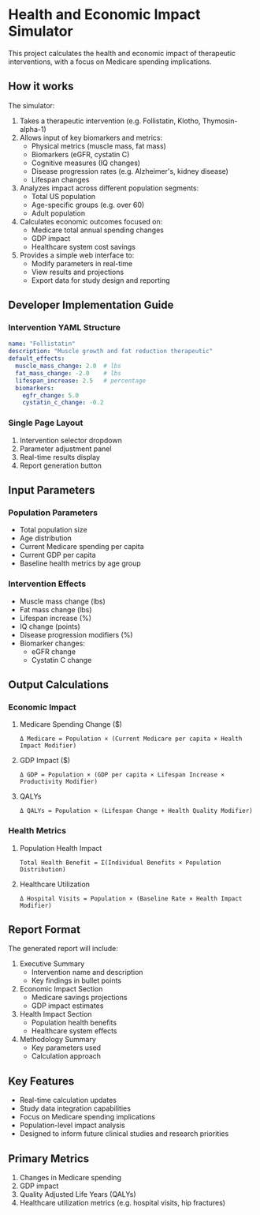 # Health and Economic Impact Simulator

This project calculates the health and economic impact of therapeutic interventions, with a focus on Medicare spending implications.

## How it works

The simulator:
1. Takes a therapeutic intervention (e.g. Follistatin, Klotho, Thymosin-alpha-1)
2. Allows input of key biomarkers and metrics:
   - Physical metrics (muscle mass, fat mass)
   - Biomarkers (eGFR, cystatin C)
   - Cognitive measures (IQ changes)
   - Disease progression rates (e.g. Alzheimer's, kidney disease)
   - Lifespan changes
3. Analyzes impact across different population segments:
   - Total US population
   - Age-specific groups (e.g. over 60)
   - Adult population
4. Calculates economic outcomes focused on:
   - Medicare total annual spending changes
   - GDP impact
   - Healthcare system cost savings
5. Provides a simple web interface to:
   - Modify parameters in real-time
   - View results and projections
   - Export data for study design and reporting

## Developer Implementation Guide


### Intervention YAML Structure
```yaml
name: "Follistatin"
description: "Muscle growth and fat reduction therapeutic"
default_effects:
  muscle_mass_change: 2.0  # lbs
  fat_mass_change: -2.0    # lbs
  lifespan_increase: 2.5   # percentage
  biomarkers:
    egfr_change: 5.0
    cystatin_c_change: -0.2
```

### Single Page Layout
1. Intervention selector dropdown
2. Parameter adjustment panel
3. Real-time results display
4. Report generation button

## Input Parameters

### Population Parameters
- Total population size
- Age distribution
- Current Medicare spending per capita
- Current GDP per capita
- Baseline health metrics by age group

### Intervention Effects
- Muscle mass change (lbs)
- Fat mass change (lbs)
- Lifespan increase (%)
- IQ change (points)
- Disease progression modifiers (%)
- Biomarker changes:
  - eGFR change
  - Cystatin C change

## Output Calculations

### Economic Impact
1. Medicare Spending Change ($)
   ```
   Δ Medicare = Population × (Current Medicare per capita × Health Impact Modifier)
   ```

2. GDP Impact ($)
   ```
   Δ GDP = Population × (GDP per capita × Lifespan Increase × Productivity Modifier)
   ```

3. QALYs
   ```
   Δ QALYs = Population × (Lifespan Change + Health Quality Modifier)
   ```

### Health Metrics
1. Population Health Impact
   ```
   Total Health Benefit = Σ(Individual Benefits × Population Distribution)
   ```

2. Healthcare Utilization
   ```
   Δ Hospital Visits = Population × (Baseline Rate × Health Impact Modifier)
   ```

## Report Format

The generated report will include:
1. Executive Summary
   - Intervention name and description
   - Key findings in bullet points
2. Economic Impact Section
   - Medicare savings projections
   - GDP impact estimates
3. Health Impact Section
   - Population health benefits
   - Healthcare system effects
4. Methodology Summary
   - Key parameters used
   - Calculation approach

## Key Features

- Real-time calculation updates
- Study data integration capabilities
- Focus on Medicare spending implications
- Population-level impact analysis
- Designed to inform future clinical studies and research priorities

## Primary Metrics

1. Changes in Medicare spending
2. GDP impact
3. Quality Adjusted Life Years (QALYs)
4. Healthcare utilization metrics (e.g. hospital visits, hip fractures)




